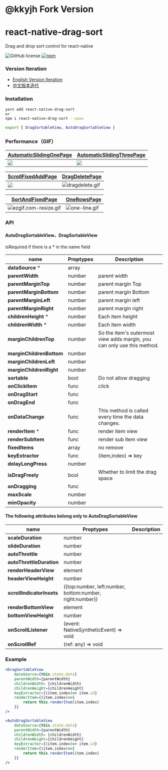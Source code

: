 # @kkyjh Fork Version

# react-native-drag-sort

Drag and drop sort control for react-native

![GitHub license](https://img.shields.io/badge/license-MIT-green.svg)
[![npm](https://img.shields.io/npm/v/react-native-drag-sort.svg?style=flat)](https://npmjs.com/package/react-native-drag-sort)

### Version Iteration

- [English Version Iteration](https://github.com/mochixuan/react-native-drag-sort/blob/master/README_History.md)
- [中文版本迭代](https://github.com/mochixuan/react-native-drag-sort/blob/master/README_ZH_History.md)

### Installation

```bash
yarn add react-native-drag-sort
or
npm i react-native-drag-sort --save

export { DragSortableView, AutoDragSortableView }
```

### Performance（GIF）

| [AutomaticSlidingOnePage](https://github.com/mochixuan/react-native-drag-sort/blob/master/Example/app/container/AutomaticSlidingOnePage.js) | [AutomaticSlidingThreePage](https://github.com/mochixuan/react-native-drag-sort/blob/master/Example/app/container/AutomaticSlidingThreePage.js) |
| ------------------------------------------------------------------------------------------------------------------------------------------- | ----------------------------------------------------------------------------------------------------------------------------------------------- |
| ![](https://user-gold-cdn.xitu.io/2020/2/15/170487f5ce137e15?w=240&h=514&f=gif&s=2527386)                                                   | ![](https://user-gold-cdn.xitu.io/2020/2/15/1704896e0729f8b7?w=240&h=514&f=gif&s=4958289)                                                       |

| [ScrollFixedAddPage](https://github.com/mochixuan/react-native-drag-sort/blob/master/Example/app/container/ScrollFixedAddPage.js) | [DragDeletePage](https://github.com/mochixuan/react-native-drag-sort/blob/master/Example/app/container/DragDeletePage.js)   |
| --------------------------------------------------------------------------------------------------------------------------------- | --------------------------------------------------------------------------------------------------------------------------- |
| ![](https://user-gold-cdn.xitu.io/2020/2/10/1702ea81299f097d?w=240&h=400&f=gif&s=863218)                                          | ![dragdelete.gif](https://upload-images.jianshu.io/upload_images/2646598-4d22ddb8f92a6563.gif?imageMogr2/auto-orient/strip) |

| [SortAndFixedPage](https://github.com/mochixuan/react-native-drag-sort/blob/master/Example/app/container/SortAndFixedPage.js)     | [OneRowsPage](https://github.com/mochixuan/react-native-drag-sort/blob/master/Example/app/container/OneRowsPage.js)       |
| --------------------------------------------------------------------------------------------------------------------------------- | ------------------------------------------------------------------------------------------------------------------------- |
| ![ezgif.com-resize.gif](https://upload-images.jianshu.io/upload_images/2646598-405b01d61547c972.gif?imageMogr2/auto-orient/strip) | ![one-line.gif](https://upload-images.jianshu.io/upload_images/2646598-dd17c76291514316.gif?imageMogr2/auto-orient/strip) |

### API

#### AutoDragSortableView、DragSortableView

isRequired if there is a \* in the name field

| name                     | Proptypes | Description                                                             |
| ------------------------ | --------- | ----------------------------------------------------------------------- |
| **dataSource** \*        | array     |
| **parentWidth**          | number    | parent width                                                            |
| **parentMarginTop**      | number    | parent margin Top                                                       |
| **parentMarginBottom**   | number    | parent margin Bottom                                                    |
| **parentMarginLeft**     | number    | parent margin left                                                      |
| **parentMarginRight**    | number    | parent margin right                                                     |
| **childrenHeight** \*    | number    | Each item height                                                        |
| **childrenWidth** \*     | number    | Each item width                                                         |
| **marginChildrenTop**    | number    | So the item's outermost view adds margin, you can only use this method. |
| **marginChildrenBottom** | number    |
| **marginChildrenLeft**   | number    |
| **marginChildrenRight**  | number    |
| **sortable**             | bool      | Do not allow dragging                                                   |
| **onClickItem**          | func      | click                                                                   |
| **onDragStart**          | func      |
| **onDragEnd**            | func      |
| **onDataChange**         | func      | This method is called every time the data changes.                      |
| **renderItem** \*        | func      | render item view                                                        |
| **renderSubItem**        | func      | render sub item view                                                    |
| **fixedItems**           | array     | no remove                                                               |
| **keyExtractor**         | func      | (item,index) => key                                                     |
| **delayLongPress**       | number    |
| **isDragFreely**         | bool      | Whether to limit the drag space                                         |
| **onDragging**           | func      |
| **maxScale**             | number    |
| **minOpacity**           | number    |

#### The following attributes belong only to AutoDragSortableView

| name                      | Proptypes                                                | Description |
| ------------------------- | -------------------------------------------------------- | ----------- |
| **scaleDuration**         | number                                                   |
| **slideDuration**         | number                                                   |
| **autoThrottle**          | number                                                   |
| **autoThrottleDuration**  | number                                                   |
| **renderHeaderView**      | element                                                  |
| **headerViewHeight**      | number                                                   |
| **scrollIndicatorInsets** | ({top:number, left:number, bottom:number, right:number}) |
| **renderBottomView**      | element                                                  |
| **bottomViewHeight**      | number                                                   |
| **onScrollListener**      | (event: NativeSyntheticEvent<NativeScrollEvent>) => void |
| **onScrollRef**           | (ref: any) => void                                       |

### Example

```jsx
<DragSortableView
    dataSource={this.state.data}
    parentWidth={parentWidth}
    childrenWidth= {childrenWidth}
    childrenHeight={childrenHeight}
    keyExtractor={(item,index)=> item.id}
    renderItem={(item,index)=>{
        return this.renderItem(item,index)
    }}
/>

<AutoDragSortableView
    dataSource={this.state.data}
    parentWidth={parentWidth}
    childrenWidth= {childrenWidth}
    childrenHeight={childrenHeight}
    keyExtractor={(item,index)=> item.id}
    renderItem={(item,index)=>{
        return this.renderItem(item,index)
    }}
/>
```
